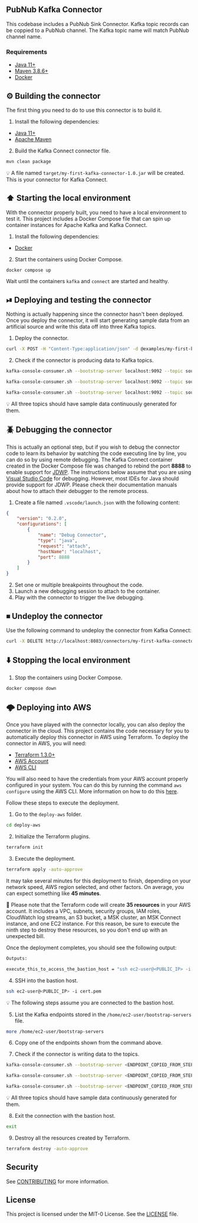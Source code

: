 ## PubNub Kafka Connector

This codebase includes a PubNub Sink Connector.
Kafka topic records can be coppied to a PubNub channel.
The Kafka topic name will match PubNub channel name.

### Requirements

* [Java 11+](https://openjdk.org/install)
* [Maven 3.8.6+](https://maven.apache.org/download.cgi)
* [Docker](https://www.docker.com/get-started)

## ⚙️ Building the connector

The first thing you need to do to use this connector is to build it.

1. Install the following dependencies:

- [Java 11+](https://openjdk.java.net)
- [Apache Maven](https://maven.apache.org)

2. Build the Kafka Connect connector file.

```bash
mvn clean package
```

💡 A file named `target/my-first-kafka-connector-1.0.jar` will be created. This is your connector for Kafka Connect.

## ⬆️ Starting the local environment

With the connector properly built, you need to have a local environment to test it. This project includes a Docker Compose file that can spin up container instances for Apache Kafka and Kafka Connect.

1. Install the following dependencies:

- [Docker](https://www.docker.com/get-started)

2. Start the containers using Docker Compose.

```bash
docker compose up
```

Wait until the containers `kafka` and `connect` are started and healthy.

## ⏯ Deploying and testing the connector

Nothing is actually happening since the connector hasn't been deployed. Once you deploy the connector, it will start generating sample data from an artificial source and write this data off into three Kafka topics.

1. Deploy the connector.

```bash
curl -X POST -H "Content-Type:application/json" -d @examples/my-first-kafka-connector.json http://localhost:8083/connectors
```

2. Check if the connector is producing data to Kafka topics.

```bash
kafka-console-consumer.sh --bootstrap-server localhost:9092 --topic source-1 --from-beginning
```

```bash
kafka-console-consumer.sh --bootstrap-server localhost:9092 --topic source-2 --from-beginning
```

```bash
kafka-console-consumer.sh --bootstrap-server localhost:9092 --topic source-3 --from-beginning
```

💡 All three topics should have sample data continuously generated for them.

## 🪲 Debugging the connector

This is actually an optional step, but if you wish to debug the connector code to learn its behavior by watching the code executing line by line, you can do so by using remote debugging. The Kafka Connect container created in the Docker Compose file was changed to rebind the port **8888** to enable support for [JDWP](https://en.wikipedia.org/wiki/Java_Debug_Wire_Protocol). The instructions below assume that you are using [Visual Studio Code](https://code.visualstudio.com) for debugging. However, most IDEs for Java should provide support for JDWP. Please check their documentation manuals about how to attach their debugger to the remote process.

1. Create a file named `.vscode/launch.json` with the following content:

```json
{
    "version": "0.2.0",
    "configurations": [
        {
            "name": "Debug Connector",
            "type": "java",
            "request": "attach",
            "hostName": "localhost",
            "port": 8888
        }
    ]
}
```

2. Set one or multiple breakpoints throughout the code.
3. Launch a new debugging session to attach to the container.
4. Play with the connector to trigger the live debugging.

## ⏹ Undeploy the connector

Use the following command to undeploy the connector from Kafka Connect:

```bash
curl -X DELETE http://localhost:8083/connectors/my-first-kafka-connector
```

## ⬇️ Stopping the local environment

1. Stop the containers using Docker Compose.

```bash
docker compose down
```

## 🌩 Deploying into AWS

Once you have played with the connector locally, you can also deploy the connector in the cloud. This project contains the code necessary for you to automatically deploy this connector in AWS using Terraform. To deploy the connector in AWS, you will need:

- [Terraform 1.3.0+](https://www.terraform.io/downloads)
- [AWS Account](https://aws.amazon.com/resources/create-account)
- [AWS CLI](https://docs.aws.amazon.com/cli/latest/userguide/getting-started-install.html)

You will also need to have the credentials from your AWS account properly configured in your system. You can do this by running the command `aws configure` using the AWS CLI. More information on how to do this [here](https://docs.aws.amazon.com/cli/latest/userguide/cli-configure-quickstart.html).

Follow these steps to execute the deployment.

1. Go to the `deploy-aws` folder.

```bash
cd deploy-aws
```

2. Initialize the Terraform plugins.

```bash
terraform init
```

3. Execute the deployment.

```bash
terraform apply -auto-approve
```

It may take several minutes for this deployment to finish, depending on your network speed, AWS region selected, and other factors. On average, you can expect something like **45 minutes**.

🚨 Please note that the Terraform code will create **35 resources** in your AWS account. It includes a VPC, subnets, security groups, IAM roles, CloudWatch log streams, an S3 bucket, a MSK cluster, an MSK Connect instance, and one EC2 instance. For this reason, be sure to execute the ninth step to destroy these resources, so you don't end up with an unexpected bill.

Once the deployment completes, you should see the following output:

```bash
Outputs:

execute_this_to_access_the_bastion_host = "ssh ec2-user@<PUBLIC_IP> -i cert.pem"
```

4. SSH into the bastion host.

```bash
ssh ec2-user@<PUBLIC_IP> -i cert.pem
```

💡 The following steps assume you are connected to the bastion host.

5. List the Kafka endpoints stored in the `/home/ec2-user/bootstrap-servers` file.

```bash
more /home/ec2-user/bootstrap-servers
```

6. Copy one of the endpoints shown from the command above.

7. Check if the connector is writing data to the topics.

```bash
kafka-console-consumer.sh --bootstrap-server <ENDPOINT_COPIED_FROM_STEP_SIX> --topic source-1 --from-beginning
```

```bash
kafka-console-consumer.sh --bootstrap-server <ENDPOINT_COPIED_FROM_STEP_SIX> --topic source-2 --from-beginning
```

```bash
kafka-console-consumer.sh --bootstrap-server <ENDPOINT_COPIED_FROM_STEP_SIX> --topic source-3 --from-beginning
```

💡 All three topics should have sample data continuously generated for them.

8. Exit the connection with the bastion host.

```bash
exit
```

9. Destroy all the resources created by Terraform.

```bash
terraform destroy -auto-approve
```

## Security

See [CONTRIBUTING](CONTRIBUTING.md#security-issue-notifications) for more information.

## License

This project is licensed under the MIT-0 License. See the [LICENSE](./LICENSE) file.
